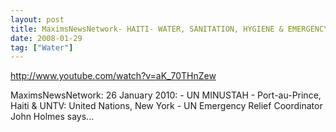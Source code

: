 ```yaml
---
layout: post
title: MaximsNewsNetwork- HAITI- WATER, SANITATION, HYGIENE & EMERGENCY RELIEF (UNTV)
date: 2008-01-29
tag: ["Water"]
---
```


http://www.youtube.com/watch?v=aK_70THnZew  

MaximsNewsNetwork: 26 January 2010: - UN MINUSTAH - Port-au-Prince, Haiti & UNTV: United Nations, New York - UN Emergency Relief Coordinator John Holmes says...